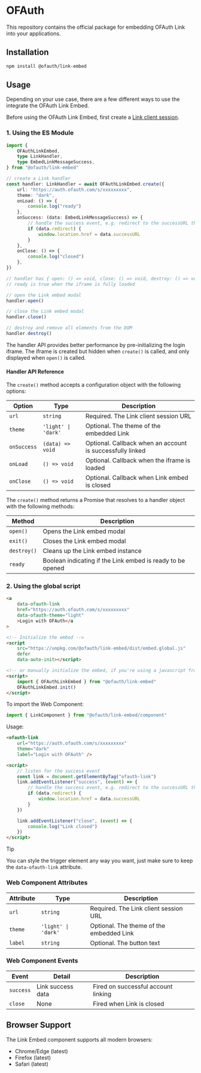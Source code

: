 # OFAuth

This repository contains the official package for embedding OFAuth Link into your applications.

## Installation

```bash
npm install @ofauth/link-embed
```

## Usage

Depending on your use case, there are a few different ways to use the integrate the OFAuth Link Embed.

Before using the OFAuth Link Embed, first create a [Link client session](https://docs.ofauth.com/guide/OnlyFans-authentication/Integrating).

### 1. Using the ES Module

```ts
import {
	OFAuthLinkEmbed,
	type LinkHandler,
	type EmbedLinkMessageSuccess,
} from "@ofauth/link-embed"

// create a Link handler
const handler: LinkHandler = await OFAuthLinkEmbed.create({
	url: "https://auth.ofauth.com/s/xxxxxxxxx",
	theme: "dark",
	onLoad: () => {
		console.log("ready")
	},
	onSuccess: (data: EmbedLinkMessageSuccess) => {
		// handle the success event, e.g. redirect to the successURL that was provided when the Link session was created
		if (data.redirect) {
			window.location.href = data.successURL
		}
	},
	onClose: () => {
		console.log("closed")
	},
})

// handler has { open: () => void, close: () => void, destroy: () => void, ready: boolean }
// ready is true when the iframe is fully loaded

// open the Link embed modal
handler.open()

// close the Link embed modal
handler.close()

// destroy and remove all elements from the DOM
handler.destroy()
```

The handler API provides better performance by pre-initializing the login iframe. The iframe is created but hidden when `create()` is called, and only displayed when `open()` is called.

#### Handler API Reference

The `create()` method accepts a configuration object with the following options:

| Option      | Type                | Description                                               |
| ----------- | ------------------- | --------------------------------------------------------- |
| `url`       | `string`            | Required. The Link client session URL                     |
| `theme`     | `'light' \| 'dark'` | Optional. The theme of the embedded Link                  |
| `onSuccess` | `(data) => void`    | Optional. Callback when an account is successfully linked |
| `onLoad`    | `() => void`        | Optional. Callback when the iframe is loaded              |
| `onClose`   | `() => void`        | Optional. Callback when Link embed is closed              |

The `create()` method returns a Promise that resolves to a handler object with the following methods:

| Method      | Description                                                |
| ----------- | ---------------------------------------------------------- |
| `open()`    | Opens the Link embed modal                                 |
| `exit()`    | Closes the Link embed modal                                |
| `destroy()` | Cleans up the Link embed instance                          |
| `ready`     | Boolean indicating if the Link embed is ready to be opened |

### 2. Using the global script

```html
<a
	data-ofauth-link
	href="https://auth.ofauth.com/s/xxxxxxxxx"
	data-ofauth-theme="light"
	>Login with OFAuth</a
>

<!-- Initialize the embed -->
<script
	src="https://unpkg.com/@ofauth/link-embed/dist/embed.global.js"
	defer
	data-auto-init></script>

<!-- or manually initialize the embed, if you're using a javascript framework or bundler -->
<script>
	import { OFAuthLinkEmbed } from "@ofauth/link-embed"
	OFAuthLinkEmbed.init()
</script>
```

To import the Web Component:

```ts
import { LinkComponent } from "@ofauth/link-embed/component"
```

Usage:

```html
<ofauth-link
	url="https://auth.ofauth.com/s/xxxxxxxxx"
	theme="dark"
	label="Login with OFAuth" />

<script>
	// listen for the success event
	const link = document.getElementByTag("ofauth-link")
	link.addEventListener("success", (event) => {
		// handle the success event, e.g. redirect to the successURL that was provided when the Link session was created
		if (data.redirect) {
			window.location.href = data.successURL
		}
	})

	link.addEventListener("close", (event) => {
		console.log("Link closed")
	})
</script>
```

> [!TIP]
> You can style the trigger element any way you want, just make sure to keep the
> `data-ofauth-link` attribute.

### Web Component Attributes

| Attribute | Type                | Description                              |
| --------- | ------------------- | ---------------------------------------- |
| `url`     | `string`            | Required. The Link client session URL    |
| `theme`   | `'light' \| 'dark'` | Optional. The theme of the embedded Link |
| `label`   | `string`            | Optional. The button text                |

### Web Component Events

| Event     | Detail            | Description                         |
| --------- | ----------------- | ----------------------------------- |
| `success` | Link success data | Fired on successful account linking |
| `close`   | None              | Fired when Link is closed           |

## Browser Support

The Link Embed component supports all modern browsers:

- Chrome/Edge (latest)
- Firefox (latest)
- Safari (latest)

